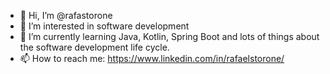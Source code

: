 - 👋 Hi, I’m @rafastorone
- 👀 I’m interested in software development
- 🌱 I’m currently learning Java, Kotlin, Spring Boot and lots of things about the software development life cycle. 
- 📫 How to reach me: 
    https://www.linkedin.com/in/rafaelstorone/

<!---
rafastorone/rafastorone is a ✨ special ✨ repository because its `README.md` (this file) appears on your GitHub profile.
You can click the Preview link to take a look at your changes.
--->
